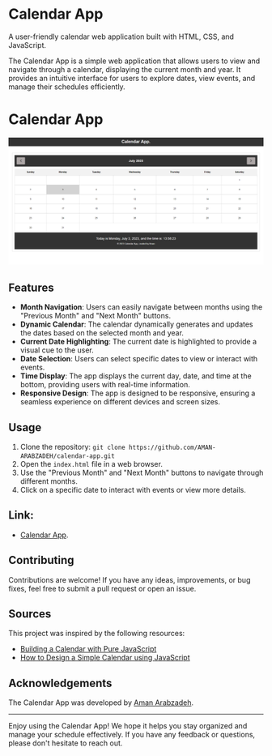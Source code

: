 # Calendar App
A user-friendly calendar web application built with HTML, CSS, and JavaScript.


The Calendar App is a simple web application that allows users to view and navigate through a calendar, displaying the current month and year. 
It provides an intuitive interface for users to explore dates, view events, and manage their schedules efficiently.
# Calendar App

![Calendar App Screenshot](screenshot.png)

## Features

- **Month Navigation**: Users can easily navigate between months using the "Previous Month" and "Next Month" buttons.
- **Dynamic Calendar**: The calendar dynamically generates and updates the dates based on the selected month and year.
- **Current Date Highlighting**: The current date is highlighted to provide a visual cue to the user.
- **Date Selection**: Users can select specific dates to view or interact with events.
- **Time Display**: The app displays the current day, date, and time at the bottom, providing users with real-time information.
- **Responsive Design**: The app is designed to be responsive, ensuring a seamless experience on different devices and screen sizes.

## Usage

1. Clone the repository: `git clone https://github.com/AMAN-ARABZADEH/calendar-app.git`
2. Open the `index.html` file in a web browser.
3. Use the "Previous Month" and "Next Month" buttons to navigate through different months.
4. Click on a specific date to interact with events or view more details.

## Link:
- [Calendar App](https://amanarab.netlify.app/calender.html).
## Contributing

Contributions are welcome! If you have any ideas, improvements, or bug fixes, feel free to submit a pull request or open an issue.

## Sources

This project was inspired by the following resources:

- [Building a Calendar with Pure JavaScript](https://medium.com/@nitinpatel_20236/challenge-of-building-a-calendar-with-pure-javascript-a86f1303267d)
- [How to Design a Simple Calendar using JavaScript](https://www.geeksforgeeks.org/how-to-design-a-simple-calendar-using-javascript/)

## Acknowledgements

The Calendar App was developed by [Aman Arabzadeh](https://github.com/AMAN-ARABZADEH).

---

Enjoy using the Calendar App! We hope it helps you stay organized and manage your schedule effectively. If you have any feedback or questions, please don't hesitate to reach out.

